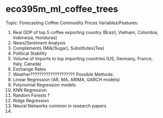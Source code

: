 # eco395m_ml_coffee_trees
Topic: Forecasting Coffee Commodity Prices
Variables/Features:
1) Real GDP of top 5 coffee exporting country (Brazil, Vietnam, Colombia, Indonesia, Honduras)
2) News/Sentiment Analysis
3) Complements (Milk/Sugar), Substitutes(Tea)
4) Political Stability
5) Volume of Imports to top importing countries (US, Germany, France, Italy, Canada)
6) Exchange Rates
7) Weather????????????????????
Possible Methods:
1) Linear Regression (AR, MA, ARIMA, GARCH models)
2) Polynomial Regression models 
3) KNN Regression
4) Random Forests ?
5) Ridge Regression
6) Neural Networks common in research papers
7)


